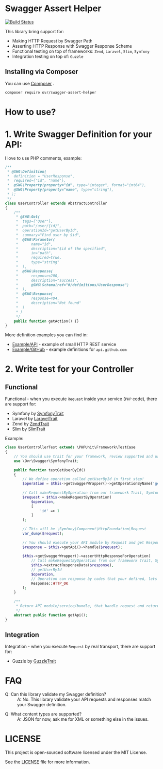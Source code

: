 Swagger Assert Helper
=====================
[![Build Status](https://travis-ci.org/ovr/swagger-assert-helper.svg?branch=master)](https://travis-ci.org/ovr/swagger-assert-helper)

This library bring support for:
 
- Making HTTP Request by Swagger Path
- Asserting HTTP Response with Swagger Response Scheme
- Functional testing on top of frameworks: `Zend`, `Laravel`, `Slim`, `Symfony`
- Integration testing on top of: `Guzzle`

## Installing via Composer

You can use [Composer](https://getcomposer.org) .

```bash
composer require ovr/swagger-assert-helper
```

# How to use?

# 1. Write Swagger Definition for your API:

I love to use PHP comments, example:

```php
/**
 * @SWG\Definition(
 *  definition = "UserResponse",
 *  required={"id", "name"},
 *  @SWG\Property(property="id", type="integer", format="int64"),
 *  @SWG\Property(property="name", type="string"),
 * );
 */
class UserController extends AbstractController
{
    /**
     * @SWG\Get(
     *  tags={"User"},
     *  path="/user/{id}",
     *  operationId="getUserById",
     *  summary="Find user by $id",
     *  @SWG\Parameter(
     *      name="id",
     *      description="$id of the specified",
     *      in="path",
     *      required=true,
     *      type="string"
     *  ),
     *  @SWG\Response(
     *      response=200,
     *      description="success",
     *      @SWG\Schema(ref="#/definitions/UserResponse")
     *  ),
     *  @SWG\Response(
     *      response=404,
     *      description="Not found"
     *  )
     * )
     */
    public function getAction() {}
}
```

More definition examples you can find in:

- [Example/API](examples/api) - example of small HTTP REST service
- [Example/GitHub](examples/github) - example definitions for `api.github.com`

# 2. Write test for your Controller

## Functional

Functional - when you execute `Request` inside your service (`PHP` code), there are support for:

- Symfony by [SymfonyTrait](src/SymfonyTrait.php)
- Laravel by [LaravelTrait](src/LaravelTrait.php)
- Zend by [ZendTrait](src/ZendTrait.php)
- Slim by [SlimTrait](src/SlimTrait)

Example:

```php
class UserControllerTest extends \PHPUnit\Framework\TestCase
{
    // You should use trait for your framework, review supported and use what you need
    use \Ovr\Swagger\SymfonyTrait;
    
    public function testGetUserById()
    {
        // We define operation called getUserById in first step!
        $operation = $this->getSwaggerWrapper()->getOperationByName('getUserById');
        
        // Call makeRequestByOperation from our framework Trait, SymfonyTrait for us
        $request = $this->makeRequestByOperation(
            $operation,
            [
                'id' => 1
            ]
        );
        
        // This will be \Symfony\Component\HttpFoundation\Request
        var_dump($request);
        
        // You should execute your API module by Request and get Response
        $response = $this->getApi()->handle($request);
        
        $this->getSwaggerWrapper()->assertHttpResponseForOperation(
            // Call makeRequestByOperation from our framework Trait, SymfonyTrait for us
            $this->extractResponseData($response),
            // getUserById
            $operation,
            // Operation can response by codes that your defined, lets assert that it will be 200 (HTTP_OK)
            Response::HTTP_OK
        );
    }
    
    /**
     * Return API module/service/bundle, that handle request and return Response for it
     */
    abstract public function getApi();
}
```

## Integration

Integration - when you execute `Request` by real transport, there are support for:

- Guzzle by [GuzzleTrait](src/GuzzleTrait.php)

# FAQ

<dl>
  <dt>Q: Can this library validate my Swagger definition?</dt>
  <dd>A: No. This library validate your API requests and responses match your Swagger definition.</dd>
</dl>

<dl>
  <dt>Q: What content types are supported?</dt>
  <dd>A: JSON for now, ask me for XML or something else in the issues.</dd>
</dl>

# LICENSE

This project is open-sourced software licensed under the MIT License.

See the [LICENSE](LICENSE) file for more information.
